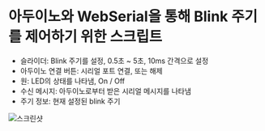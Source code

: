 # 아두이노와 WebSerial을 통해 Blink 주기를 제어하기 위한 스크립트
- 슬라이더: Blink 주기를 설정, 0.5초 ~ 5초, 10ms 간격으로 설정
- 아두이노 연결 버튼: 시리얼 포트 연결, 또는 해제
- 원: LED의 상태를 나타냄, On / Off
- 수신 메시지: 아두이노로부터 받은 시리얼 메시지를 나타냄
- 주기 정보: 현재 설정된 blink 주기

![스크린샷](img/screenshot.png)